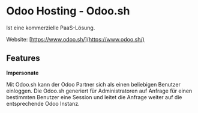 # Odoo Hosting - Odoo.sh
Ist eine kommerzielle PaaS-Lösung.

Website: [https://www.odoo.sh/](https://www.odoo.sh/)

## Features

**Impersonate**

Mit Odoo.sh kann der Odoo Partner sich als einen beliebigen Benutzer einloggen. Die Odoo.sh generiert für Administratoren auf Anfrage für einen bestimmten Benutzer eine Session und leitet die Anfrage weiter auf die entsprechende Odoo Instanz.